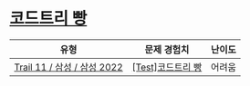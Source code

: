 # [코드트리 빵](https://www.codetree.ai/trails/complete/curated-cards/2022-second-half-afternoon-1)

|유형|문제 경험치|난이도|
|---|---|---|
|[Trail 11 / 삼성 / 삼성 2022](https://www.codetree.ai/trail-info/corporate-recent/)|[[Test]코드트리 빵](https://www.codetree.ai/trails/complete/curated-cards/2022-second-half-afternoon-1/)|어려움|


